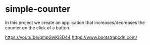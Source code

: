 # simple-counter
In this project we create an application that increases/decreases the counter on the click of a button.

https://youtu.be/qmpGwKj3D44
https://www.bootstrapcdn.com/
